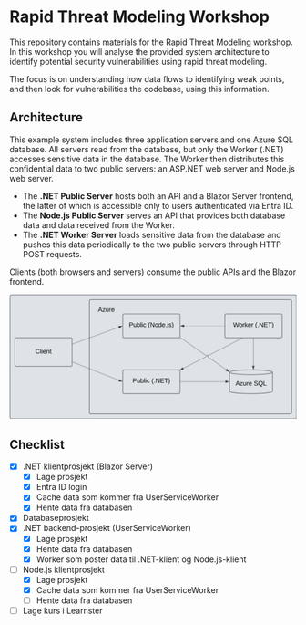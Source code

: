 # Rapid Threat Modeling Workshop

This repository contains materials for the Rapid Threat Modeling workshop.
In this workshop you will analyse the provided system architecture to identify
potential security vulnerabilities using rapid threat modeling.

The focus is on understanding how data flows to identifying weak points,
and then look for vulnerabilities the codebase, using this information.

## Architecture

This example system includes three application servers and one Azure SQL
database. All servers read from the database, but only the Worker (.NET)
accesses sensitive data in the database. The Worker then distributes this
confidential data to two public servers: an ASP.NET web server and Node.js
web server.

- The **.NET Public Server** hosts both an API and a Blazor Server frontend,
  the latter of which is accessible only to users authenticated via Entra ID.
- The **Node.js Public Server** serves an API that provides both database data and
  data received from the Worker.
- The **.NET Worker Server** loads sensitive data from the database and pushes
  this data periodically to the two public servers through HTTP POST requests.

Clients (both browsers and servers) consume the public APIs and the Blazor
frontend.

<img src="architecture.png" width=800 />

## Checklist

- [x] .NET klientprosjekt (Blazor Server)
  - [x] Lage prosjekt
  - [x] Entra ID login
  - [x] Cache data som kommer fra UserServiceWorker
  - [x] Hente data fra databasen
- [x] Databaseprosjekt
- [x] .NET backend-prosjekt (UserServiceWorker)
  - [x] Lage prosjekt
  - [x] Hente data fra databasen
  - [x] Worker som poster data til .NET-klient og Node.js-klient
- [ ] Node.js klientprosjekt
  - [x] Lage prosjekt
  - [x] Cache data som kommer fra UserServiceWorker
  - [ ] Hente data fra databasen
- [ ] Lage kurs i Learnster
